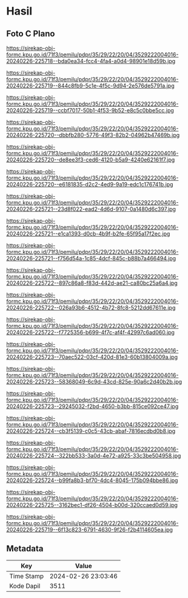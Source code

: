 # Hasil

## Foto C Plano

https://sirekap-obj-formc.kpu.go.id/71f3/pemilu/pdpr/35/29/22/20/04/3529222004016-20240226-225718--bda0ea34-fcc4-4fa4-a0d4-98901e18d59b.jpg

https://sirekap-obj-formc.kpu.go.id/71f3/pemilu/pdpr/35/29/22/20/04/3529222004016-20240226-225719--844c8fb9-5c1e-4f5c-9d94-2e576de5791a.jpg

https://sirekap-obj-formc.kpu.go.id/71f3/pemilu/pdpr/35/29/22/20/04/3529222004016-20240226-225719--ccbf7017-50b1-4f53-9b52-e8c5c0bbe5cc.jpg

https://sirekap-obj-formc.kpu.go.id/71f3/pemilu/pdpr/35/29/22/20/04/3529222004016-20240226-225720--dbbfb280-5776-49f3-82b2-04962b47469b.jpg

https://sirekap-obj-formc.kpu.go.id/71f3/pemilu/pdpr/35/29/22/20/04/3529222004016-20240226-225720--de8ee3f3-ced6-4120-b5a9-4240e62161f7.jpg

https://sirekap-obj-formc.kpu.go.id/71f3/pemilu/pdpr/35/29/22/20/04/3529222004016-20240226-225720--e6181835-d2c2-4ed9-9a19-edc1c176741b.jpg

https://sirekap-obj-formc.kpu.go.id/71f3/pemilu/pdpr/35/29/22/20/04/3529222004016-20240226-225721--23d8f022-ead2-4d6d-9107-0a1480d6c397.jpg

https://sirekap-obj-formc.kpu.go.id/71f3/pemilu/pdpr/35/29/22/20/04/3529222004016-20240226-225721--e1ca1393-d0cb-4b9f-b2fe-65f95a17f2ec.jpg

https://sirekap-obj-formc.kpu.go.id/71f3/pemilu/pdpr/35/29/22/20/04/3529222004016-20240226-225721--f756d54a-1c85-4dcf-845c-b88b7a466494.jpg

https://sirekap-obj-formc.kpu.go.id/71f3/pemilu/pdpr/35/29/22/20/04/3529222004016-20240226-225722--897c86a8-f83d-442d-ae21-ca80bc25a6a4.jpg

https://sirekap-obj-formc.kpu.go.id/71f3/pemilu/pdpr/35/29/22/20/04/3529222004016-20240226-225722--026a93b6-4512-4b72-8fc8-5212dd67611e.jpg

https://sirekap-obj-formc.kpu.go.id/71f3/pemilu/pdpr/35/29/22/20/04/3529222004016-20240226-225722--f7725356-b699-4f7c-af4f-42997c6ad060.jpg

https://sirekap-obj-formc.kpu.go.id/71f3/pemilu/pdpr/35/29/22/20/04/3529222004016-20240226-225723--70aec522-03cf-420d-81e3-60b13804009a.jpg

https://sirekap-obj-formc.kpu.go.id/71f3/pemilu/pdpr/35/29/22/20/04/3529222004016-20240226-225723--58368049-6c9d-43cd-825e-90a6c2d40b2b.jpg

https://sirekap-obj-formc.kpu.go.id/71f3/pemilu/pdpr/35/29/22/20/04/3529222004016-20240226-225723--29245032-f2bd-4650-b3bb-815ce092ce47.jpg

https://sirekap-obj-formc.kpu.go.id/71f3/pemilu/pdpr/35/29/22/20/04/3529222004016-20240226-225724--cb3f5139-c0c5-43cb-abaf-7816ecdbd0b8.jpg

https://sirekap-obj-formc.kpu.go.id/71f3/pemilu/pdpr/35/29/22/20/04/3529222004016-20240226-225724--322bb533-3a0d-4e72-a925-33c3be504958.jpg

https://sirekap-obj-formc.kpu.go.id/71f3/pemilu/pdpr/35/29/22/20/04/3529222004016-20240226-225724--b99fa8b3-bf70-4dc4-8045-175b094bbe86.jpg

https://sirekap-obj-formc.kpu.go.id/71f3/pemilu/pdpr/35/29/22/20/04/3529222004016-20240226-225725--3162bec1-df26-4504-b00d-320ccaed0d59.jpg

https://sirekap-obj-formc.kpu.go.id/71f3/pemilu/pdpr/35/29/22/20/04/3529222004016-20240226-225719--6f13c823-6791-4630-9f26-f2b4114605ea.jpg


## Metadata

| Key        | Value               |
| ---------- | ------------------- |
| Time Stamp | 2024-02-26 23:03:46 |
| Kode Dapil | 3511                |



